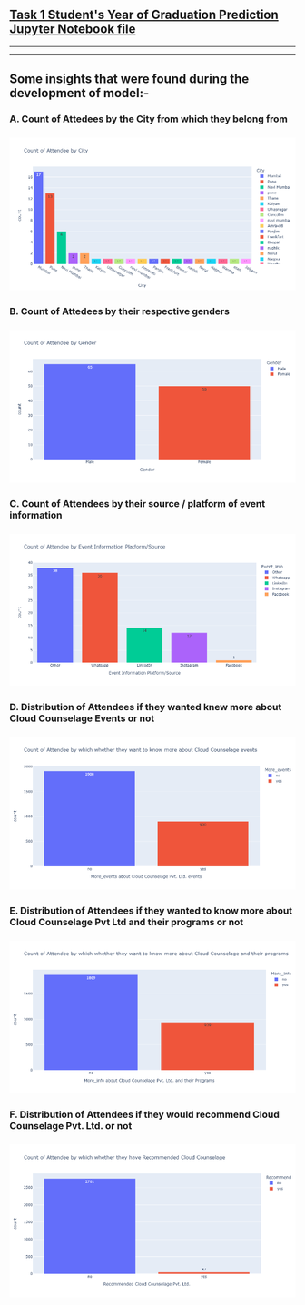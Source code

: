 ## [Task 1 Student's Year of Graduation Prediction Jupyter Notebook file](https://nbviewer.org/github/ADVAIT135/Cloud-Counselage-Pvt-Ltd-Machine-Learning-Internship/blob/706fed7c0e9092b6b01c3f03c9b3fb437ad2435b/Task%201%3A%20Student%27s%20Year%20of%20Graduation%20Prediction%20Model/Cloud%20Counselage%20Pvt%20Ltd.%20Machine%20Learning%20Intern%20Task%201-%20Year%20of%20Graduation%20Prediction%20Model.ipynb)
<hr>
<hr>

## Some insights that were found during the development of model:-
### A. Count of Attedees by the City from which they belong from
### <img src="https://github.com/ADVAIT135/Cloud-Counselage-Pvt-Ltd-Machine-Learning-Internship/blob/73fafc57f47c4f0b90b9bf4ff9537471d63cb615/Task%201%3A%20Student's%20Year%20of%20Graduation%20Prediction%20Model/city%20count.png">

### B. Count of Attedees by their respective genders
### <img src="https://github.com/ADVAIT135/Cloud-Counselage-Pvt-Ltd-Machine-Learning-Internship/blob/73fafc57f47c4f0b90b9bf4ff9537471d63cb615/Task%201%3A%20Student's%20Year%20of%20Graduation%20Prediction%20Model/gender%20cout.png">

### C. Count of Attendees by their source / platform of event information
### <img src="https://github.com/ADVAIT135/Cloud-Counselage-Pvt-Ltd-Machine-Learning-Internship/blob/73fafc57f47c4f0b90b9bf4ff9537471d63cb615/Task%201%3A%20Student's%20Year%20of%20Graduation%20Prediction%20Model/event%20info%20source%20platform.png">

### D. Distribution of Attendees if they wanted knew more about Cloud Counselage Events or not
### <img src="https://github.com/ADVAIT135/Cloud-Counselage-Pvt-Ltd-Machine-Learning-Internship/blob/73fafc57f47c4f0b90b9bf4ff9537471d63cb615/Task%201%3A%20Student's%20Year%20of%20Graduation%20Prediction%20Model/more%20events%20Yes%20No.png">


### E. Distribution of Attendees if they wanted to know more about Cloud Counselage Pvt Ltd and their programs or not
### <img src="https://github.com/ADVAIT135/Cloud-Counselage-Pvt-Ltd-Machine-Learning-Internship/blob/73fafc57f47c4f0b90b9bf4ff9537471d63cb615/Task%201%3A%20Student's%20Year%20of%20Graduation%20Prediction%20Model/more_info%20Yes%20No.png">

### F. Distribution of Attendees if they would recommend Cloud Counselage Pvt. Ltd. or not
### <img src="https://github.com/ADVAIT135/Cloud-Counselage-Pvt-Ltd-Machine-Learning-Internship/blob/182545d0e4c7ddbcaab407504905db8bbe4264a9/Task%201%3A%20Student's%20Year%20of%20Graduation%20Prediction%20Model/recommend%20no%20yes.png">

